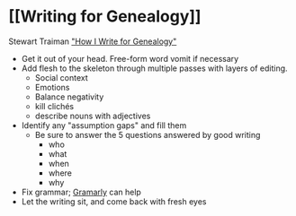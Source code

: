 # [[Writing for Genealogy]]
Stewart Traiman
["How I Write for Genealogy"](https://sixgen.org/how-i-write-for-genealogy/)

- Get it out of your head. Free-form word vomit if necessary
- Add flesh to the skeleton through multiple passes with layers of editing.
	- Social context
	- Emotions
	- Balance negativity
	- kill clichés
	- describe nouns with adjectives
- Identify any "assumption gaps" and fill them
	- Be sure to answer the 5 questions answered by good writing
		- who
		- what
		- when
		- where
		- why
- Fix grammar; [Gramarly](https://app.grammarly.com/) can help
- Let the writing sit, and come back with fresh eyes
